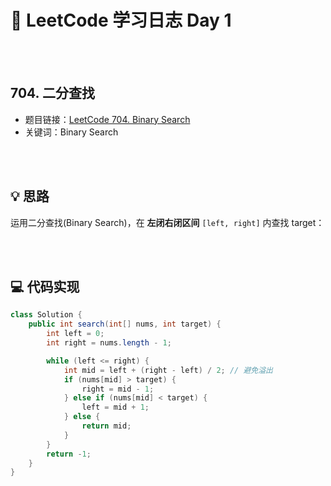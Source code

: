 # 📝 LeetCode 学习日志 Day 1

<br><br>

## 704. 二分查找
- 题目链接：[LeetCode 704. Binary Search](https://leetcode.com/problems/binary-search/)
- 关键词：Binary Search  


<br><br>

## 💡 思路
运用二分查找(Binary Search)，在 **左闭右闭区间** `[left, right]` 内查找 target：  


<br><br>

## 💻 代码实现
```java
class Solution {
    public int search(int[] nums, int target) {
        int left = 0;
        int right = nums.length - 1;

        while (left <= right) {
            int mid = left + (right - left) / 2; // 避免溢出
            if (nums[mid] > target) {
                right = mid - 1;
            } else if (nums[mid] < target) {
                left = mid + 1;
            } else {
                return mid;
            }
        }
        return -1;
    }
}
